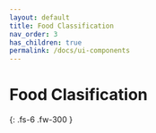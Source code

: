 ```yaml
---
layout: default
title: Food Classification
nav_order: 3
has_children: true
permalink: /docs/ui-components
---
```


# Food Clasification

{: .fs-6 .fw-300 }
